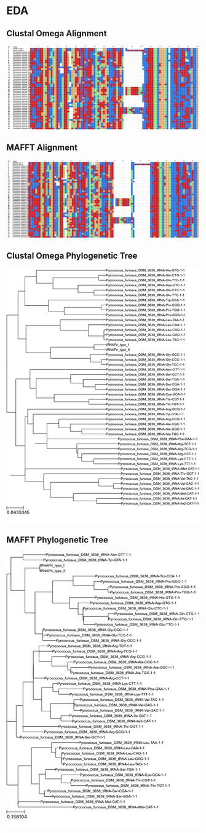 # EDA

## Clustal Omega Alignment
![Clustal Omega Phylogenetic Tree](eda/clustalo-data/clustalo-alignment.png)

## MAFFT Alignment
![MAFFT Phylogenetic Tree](eda/mafft-data/mafft-alignment.png)

## Clustal Omega Phylogenetic Tree
![Clustal Omega Phylogenetic Tree](eda/clustalo-data/pyrococcus-furiosus-guidetree.png)

## MAFFT Phylogenetic Tree
![MAFFT Phylogenetic Tree](eda/mafft-data/pyrococcus-furiosus-guidetree.png)
